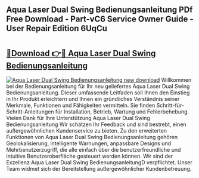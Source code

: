 ## Aqua Laser Dual Swing Bedienungsanleitung PDf Free Download - Part-vC6 Service Owner Guide - User Repair Edition 6UqCu

# <h2><a href="http://df0kuk.blite.top/?on=Aqua+Laser+Dual+Swing+Bedienungsanleitung">🔗Download 👉🔴 Aqua Laser Dual Swing Bedienungsanleitung</a></h2>

[![Aqua Laser Dual Swing Bedienungsanleitung new download](https://i.imgur.com/lujVjoI.png)](http://df0kuk.blite.top/?on=Aqua+Laser+Dual+Swing+Bedienungsanleitung)
Willkommen bei der Bedienungsanleitung für Ihr neu geliefertes Aqua Laser Dual Swing Bedienungsanleitung. Dieser umfassende Leitfaden soll Ihnen den Einstieg in Ihr Produkt erleichtern und Ihnen ein gründliches Verständnis seiner Merkmale, Funktionen und Fähigkeiten vermitteln. Sie finden Schritt-für-Schritt-Anleitungen für Installation, Betrieb, Wartung und Fehlerbehebung. Vielen Dank für Ihre Unterstützung Aqua Laser Dual Swing Bedienungsanleitung Wir schätzen Ihr Feedback und sind bestrebt, einen außergewöhnlichen Kundenservice zu bieten. Zu den erweiterten Funktionen von Aqua Laser Dual Swing Bedienungsanleitung gehören Geolokalisierung, intelligente Warnungen, anpassbare Designs und Mehrbenutzerzugriff, die alle einfach über die benutzerfreundliche und intuitive Benutzeroberfläche gesteuert werden können. Wir sind der Exzellenz Aqua Laser Dual Swing BedienungsanleitungD verpflichtet. Unser Team widmet sich der Bereitstellung außergewöhnlicher Kundenbetreuung.
